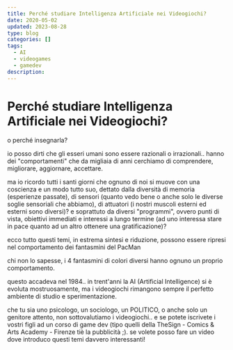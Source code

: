 ```yaml
---
title: Perché studiare Intelligenza Artificiale nei Videogiochi?
date: 2020-05-02
updated: 2023-08-28
type: blog
categories: []
tags:
  - AI
  - videogames
  - gamedev
description: 
---
```

# Perché studiare Intelligenza Artificiale nei Videogiochi?

o perché insegnarla?

io posso dirti che gli esseri umani sono essere razionali o irrazionali.. hanno dei "comportamenti" che da migliaia di anni cerchiamo di comprendere, migliorare, aggiornare, accettare.

ma io ricordo tutti i santi giorni che ognuno di noi si muove con una coscienza e un modo tutto suo, dettato dalla diversità di memoria (esperienze passate), di sensori (quanto vedo bene o anche solo le diverse soglie sensoriali che abbiamo), di attuatori (i nostri muscoli esterni ed esterni sono diversi)? e soprattuto da diversi "programmi", ovvero punti di vista, obiettivi immediati e interessi a lungo termine (ad uno interessa stare in pace quanto ad un altro ottenere una gratificazione)?

ecco tutto questi temi, in estrema sintesi e riduzione, possono essere ripresi nel comportamento dei fantasmini del PacMan

chi non lo sapesse, i 4 fantasmini di colori diversi hanno ognuno un proprio comportamento.

questo accadeva nel 1984.. in trent'anni la AI (Artificial Intelligence) si è evoluta mostruosamente, ma i videogiochi rimangono sempre il perfetto ambiente di studio e sperimentazione.

che tu sia uno psicologo, un sociologo, un POLITICO, o anche solo un genitore attento, non sottovalutiamo i videogiochi.. e se potete iscrivete i vostri figli ad un corso di game dev (tipo quelli della TheSign - Comics & Arts Academy - Firenze tiè la pubblicità ;).
se volete posso fare un video dove introduco questi temi davvero interessanti!
